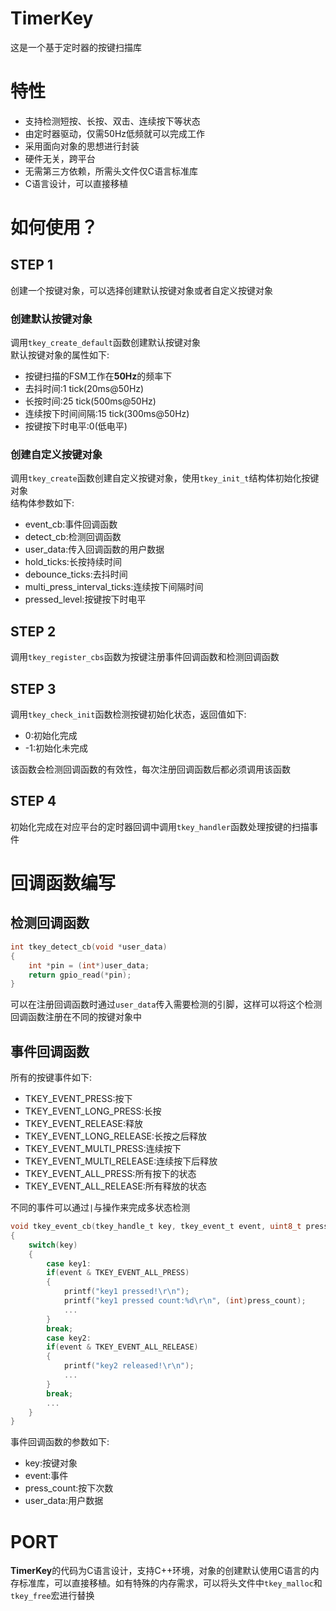 # TimerKey
这是一个基于定时器的按键扫描库
# 特性
- 支持检测短按、长按、双击、连续按下等状态
- 由定时器驱动，仅需50Hz低频就可以完成工作
- 采用面向对象的思想进行封装
- 硬件无关，跨平台
- 无需第三方依赖，所需头文件仅C语言标准库
- C语言设计，可以直接移植

# 如何使用？
## STEP 1
创建一个按键对象，可以选择创建默认按键对象或者自定义按键对象
### 创建默认按键对象
调用`tkey_create_default`函数创建默认按键对象  
默认按键对象的属性如下:  
- 按键扫描的FSM工作在**50Hz**的频率下
- 去抖时间:1 tick(20ms@50Hz)
- 长按时间:25 tick(500ms@50Hz)
- 连续按下时间间隔:15 tick(300ms@50Hz)
- 按键按下时电平:0(低电平)

### 创建自定义按键对象
调用`tkey_create`函数创建自定义按键对象，使用`tkey_init_t`结构体初始化按键对象  
结构体参数如下:  
- event_cb:事件回调函数
- detect_cb:检测回调函数
- user_data:传入回调函数的用户数据
- hold_ticks:长按持续时间
- debounce_ticks:去抖时间
- multi_press_interval_ticks:连续按下间隔时间
- pressed_level:按键按下时电平

## STEP 2
调用`tkey_register_cbs`函数为按键注册事件回调函数和检测回调函数  
## STEP 3
调用`tkey_check_init`函数检测按键初始化状态，返回值如下:  
- 0:初始化完成
- -1:初始化未完成

该函数会检测回调函数的有效性，每次注册回调函数后都必须调用该函数
## STEP 4
初始化完成在对应平台的定时器回调中调用`tkey_handler`函数处理按键的扫描事件
# 回调函数编写
## 检测回调函数
```c
int tkey_detect_cb(void *user_data)
{
    int *pin = (int*)user_data;
    return gpio_read(*pin);
}
```
可以在注册回调函数时通过`user_data`传入需要检测的引脚，这样可以将这个检测回调函数注册在不同的按键对象中
## 事件回调函数
所有的按键事件如下:  
- TKEY_EVENT_PRESS:按下
- TKEY_EVENT_LONG_PRESS:长按
- TKEY_EVENT_RELEASE:释放
- TKEY_EVENT_LONG_RELEASE:长按之后释放
- TKEY_EVENT_MULTI_PRESS:连续按下
- TKEY_EVENT_MULTI_RELEASE:连续按下后释放
- TKEY_EVENT_ALL_PRESS:所有按下的状态
- TKEY_EVENT_ALL_RELEASE:所有释放的状态

不同的事件可以通过`|`与操作来完成多状态检测
```c
void tkey_event_cb(tkey_handle_t key, tkey_event_t event, uint8_t press_count, void *user_data)
{
    switch(key)
    {
        case key1:
        if(event & TKEY_EVENT_ALL_PRESS)
        {
            printf("key1 pressed!\r\n");
            printf("key1 pressed count:%d\r\n", (int)press_count);
            ...
        }
        break;
        case key2:
        if(event & TKEY_EVENT_ALL_RELEASE)
        {
            printf("key2 released!\r\n");
            ...
        }
        break;
        ...
    }
}
```
事件回调函数的参数如下:  
- key:按键对象
- event:事件
- press_count:按下次数
- user_data:用户数据

# PORT
**TimerKey**的代码为C语言设计，支持C++环境，对象的创建默认使用C语言的内存标准库，可以直接移植。如有特殊的内存需求，可以将头文件中`tkey_malloc`和`tkey_free`宏进行替换
